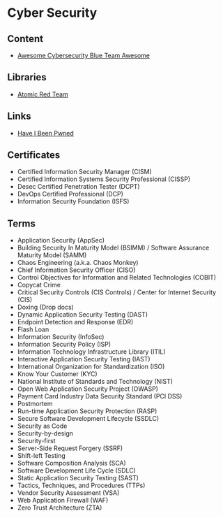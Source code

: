 # Cyber Security

<!--
Application Security Advocate
Application Security Specialist
Application Security Engineer
DevSecOps Advocate
-->

<!--
https://app.pluralsight.com/library/cou rses/allthetalks-session-43/table-of-contents

https://app.pluralsight.com/library/courses/enabling-security-governance-compliance-devsecops/table-of-contents
https://app.pluralsight.com/library/courses/vulnerability-management-big-picture/table-of-contents
https://app.pluralsight.com/library/courses/allthetalks-session-29/table-of-contents
https://app.pluralsight.com/library/courses/security-architecture-design-big-picture/table-of-contents
https://app.pluralsight.com/library/courses/zero-trust-architecture-getting-started/table-of-contents
https://app.pluralsight.com/library/courses/devsecops-big-picture/table-of-contents
https://app.pluralsight.com/library/courses/cyber-security-essentials/table-of-contents
https://app.pluralsight.com/library/courses/devops-foundations-security-devsecops/table-of-contents
https://app.pluralsight.com/library/courses/performing-devsecops-automated-security-testing/table-of-contents
https://app.pluralsight.com/library/courses/allthetalks-session-52/table-of-contents
https://app.pluralsight.com/library/courses/soar-big-picture/table-of-contents

https://linkedin.com/learning/paths/get-ahead-in-devsecops
https://linkedin.com/learning/search?entityType=COURSE&keywords=DevSecOps

https://linkedin.com/learning/devsecops-automated-security-testing/welcome
https://linkedin.com/learning/security-testing-essential-training/the-importance-of-security-testing
https://linkedin.com/learning/python-pen-testing-aws/using-python-to-test-for-cloud-deployment-weaknesses-through-pen-testing

https://github.com/ashemery/exploitation-course
https://github.com/ossf
https://github.com/cisagov/RedEye
-->

<!--
Cloud Security
SDLC Practices
Bug Bounties
Threat Intelligence
Malware Analysis
Risk Management
Vulnerability Management
IOT Security
SIEM Analysis
Blockchain Security
-->

## Content

- [Awesome Cybersecurity Blue Team Awesome](https://github.com/fabacab/awesome-cybersecurity-blueteam)

## Libraries

- [Atomic Red Team](https://github.com/redcanaryco/atomic-red-team)

## Links

- [Have I Been Pwned](https://haveibeenpwned.com/)

## Certificates

- Certified Information Security Manager (CISM)
- Certified Information Systems Security Professional (CISSP)
- Desec Certified Penetration Tester (DCPT)
- DevOps Certified Professional (DCP)
- Information Security Foundation (ISFS)

## Terms

- Application Security (AppSec)
- Building Security In Maturity Model (BSIMM) / Software Assurance Maturity Model (SAMM)
- Chaos Engineering (a.k.a. Chaos Monkey)
- Chief Information Security Officer (CISO)
- Control Objectives for Information and Related Technologies (COBIT)
- Copycat Crime
- Critical Security Controls (CIS Controls) / Center for Internet Security (CIS)
- Doxing (Drop docs)
- Dynamic Application Security Testing (DAST)
- Endpoint Detection and Response (EDR)
- Flash Loan
- Information Security (InfoSec)
- Information Security Policy (ISP)
- Information Technology Infrastructure Library (ITIL)
- Interactive Application Security Testing (IAST)
- International Organization for Standardization (ISO)
- Know Your Customer (KYC)
- National Institute of Standards and Technology (NIST)
- Open Web Application Security Project (OWASP)
- Payment Card Industry Data Security Standard (PCI DSS)
- Postmortem
- Run-time Application Security Protection (RASP)
- Secure Software Development Lifecycle (SSDLC)
- Security as Code
- Security-by-design
- Security-first
- Server-Side Request Forgery (SSRF)
- Shift-left Testing
- Software Composition Analysis (SCA)
- Software Development Life Cycle (SDLC)
- Static Application Security Testing (SAST)
- Tactics, Techniques, and Procedures (TTPs)
- Vendor Security Assessment (VSA)
- Web Application Firewall (WAF)
- Zero Trust Architecture (ZTA)
